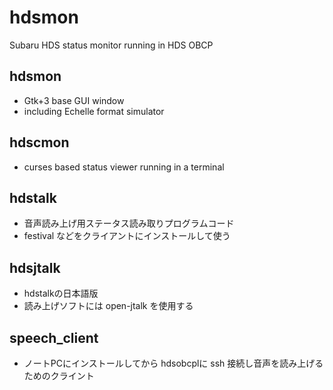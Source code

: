 # hdsmon
Subaru HDS status monitor running in HDS OBCP

## hdsmon
- Gtk+3 base GUI window
- including Echelle format simulator

## hdscmon
- curses based status viewer running in a terminal

## hdstalk
- 音声読み上げ用ステータス読み取りプログラムコード
- festival などをクライアントにインストールして使う

## hdsjtalk
- hdstalkの日本語版
- 読み上げソフトには open-jtalk を使用する

## speech_client
- ノートPCにインストールしてから hdsobcplに ssh 接続し音声を読み上げるためのクライント
